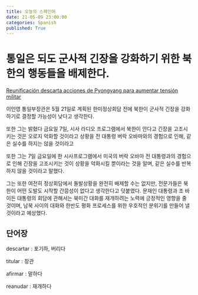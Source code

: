 ```yaml
---
title: 오늘의 스페인어
date: 21-05-09 23:00:00
categories: Spanish
published: True
---
```


# 통일은 되도 군사적 긴장을 강화하기 위한 북한의 행동들을 배제한다.

[Reunificación descarta acciones de Pyongyang para aumentar tensión militar](http://world.kbs.co.kr/service/news_view.htm?lang=s&Seq_Code=75708)

이인영 통일부장관은 5월 21일로 계획된 한미정상회담 전에 북한이 군사적 긴장을 강화하기로 결정할 가능성이 낮다고 생각한다.

또한 그는 밝혔다 금요일 7일, 시사 라디오 프로그램에서 북한이 안다고 긴장을 고조시키는 것은 오로지 악화할 것이라고 상황을 전 대통령 버락 오바마와의 경험으로 인해, 같은 실수를 하지는 않을 것이라고

또한 그는 7일 금요일에 한 시사프로그램에서 미국의 버락 오바마 전 대통령과의 경험으로 인해 긴장을 고조시키는 것이 상황을 악화시킬 뿐이라는 것을 알며, 같은 실수를 반복하지 않을 것이라고 말했다.

그는 또한 여전히 정상회담에서 돌발상황을 완전히 배제할 수는 없지만, 전문가들은 북한이 어떤 도발도 시작할 간믕성이 없다고 생각한다고 덧붙였다.
문재인 대통령과 조 바이든 대통령의 회담에 관해서는 북미간 대화를 재개하려는 노력에 긍정적인 영향을 줄 것이며, 남북 사이의 대화와 한반도 평화 프로세스를 위한 우호적인 분위기를 만들어 낼 것이라고 예상했다.

## 단어장

descartar : 포기하, 버리다

titular : 장관

afirmar : 말하다

reanudar : 재개하다
